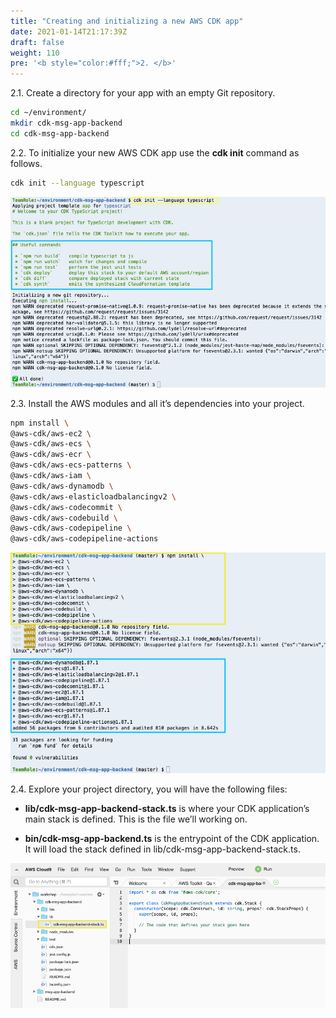 ```yaml
---
title: "Creating and initializing a new AWS CDK app"
date: 2021-01-14T21:17:39Z
draft: false
weight: 110
pre: '<b style="color:#fff;">2. </b>'
---
```


2.1\. Create a directory for your app with an empty Git repository.

``` bash
cd ~/environment/
mkdir cdk-msg-app-backend
cd cdk-msg-app-backend
```

2.2\. To initialize your new AWS CDK app use the **cdk init** command as follows.

``` bash
cdk init --language typescript
```

![CDK init](images/cloud9-cdk-init.png)

2.3\. Install the AWS modules and all it’s dependencies into your project.

``` bash
npm install \
@aws-cdk/aws-ec2 \
@aws-cdk/aws-ecs \
@aws-cdk/aws-ecr \
@aws-cdk/aws-ecs-patterns \
@aws-cdk/aws-iam \
@aws-cdk/aws-dynamodb \
@aws-cdk/aws-elasticloadbalancingv2 \
@aws-cdk/aws-codecommit \
@aws-cdk/aws-codebuild \
@aws-cdk/aws-codepipeline \
@aws-cdk/aws-codepipeline-actions
```

![CDK install modules](images/cloud9-cdk-install-modules.png)

2.4. Explore your project directory, you will have the following files:

* **lib/cdk-msg-app-backend-stack.ts** is where your CDK application’s main stack is defined. This is the file we’ll working on.

* **bin/cdk-msg-app-backend.ts** is the entrypoint of the CDK application. It will load the stack defined in lib/cdk-msg-app-backend-stack.ts.

![CDK Files](images/cloud9-cdk-files.png)